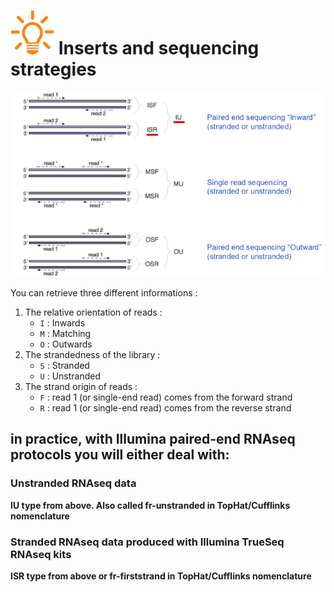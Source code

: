 # ![](images/lamp.png) Inserts and sequencing strategies

![](images/sequencing_strategies.png)

You can retrieve three different informations :
1. The relative orientation of reads :
    - `I` : Inwards
    - `M` : Matching
    - `O` : Outwards
2. The strandedness of the library :
    - `S` : Stranded
    - `U` : Unstranded
3. The strand origin of reads :
    - `F` : read 1 (or single-end read) comes from the forward strand
    - `R` : read 1 (or single-end read) comes from the reverse strand


## in practice, with Illumina paired-end RNAseq protocols you will either deal with:

### Unstranded RNAseq data
**IU type from above. Also called fr-unstranded in TopHat/Cufflinks nomenclature**

### Stranded RNAseq data produced with Illumina TrueSeq RNAseq kits
**ISR type from above or fr-firststrand in TopHat/Cufflinks nomenclature**

